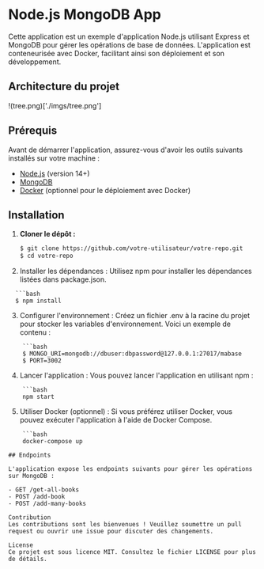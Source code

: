 # Node.js MongoDB App

Cette application est un exemple d'application Node.js utilisant Express et MongoDB pour gérer les opérations de base de données. L'application est conteneurisée avec Docker, facilitant ainsi son déploiement et son développement.

## Architecture du projet

!(tree.png)['./imgs/tree.png']


## Prérequis

Avant de démarrer l'application, assurez-vous d'avoir les outils suivants installés sur votre machine :

- [Node.js](https://nodejs.org/) (version 14+)
- [MongoDB](https://www.mongodb.com/)
- [Docker](https://www.docker.com/) (optionnel pour le déploiement avec Docker)

## Installation

1. **Cloner le dépôt :**
   ```bash
   $ git clone https://github.com/votre-utilisateur/votre-repo.git
   $ cd votre-repo


2. Installer les dépendances : Utilisez npm pour installer les dépendances listées dans package.json.

```plaintext
  ```bash
  $ npm install
```

3. Configurer l'environnement : Créez un fichier .env à la racine du projet pour stocker les variables d'environnement. Voici un exemple de contenu :

```plaintext
    ```bash
    $ MONGO_URI=mongodb://dbuser:dbpassword@127.0.0.1:27017/mabase
    $ PORT=3002

```

4. Lancer l'application : Vous pouvez lancer l'application en utilisant npm :

```plaintext
    ```bash
    npm start
```

5. Utiliser Docker (optionnel) : Si vous préférez utiliser Docker, vous pouvez exécuter l'application à l'aide de Docker Compose.

```plaintext
    ```bash
    docker-compose up
```

```plaintext
## Endpoints

L'application expose les endpoints suivants pour gérer les opérations sur MongoDB :

- GET /get-all-books
- POST /add-book
- POST /add-many-books
```

```plaintext
Contribution
Les contributions sont les bienvenues ! Veuillez soumettre un pull request ou ouvrir une issue pour discuter des changements.

License
Ce projet est sous licence MIT. Consultez le fichier LICENSE pour plus de détails.

```
